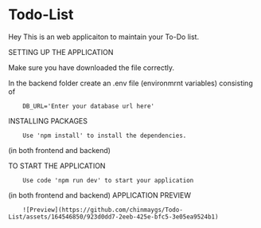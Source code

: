 # Todo-List

Hey This is an web applicaiton to maintain your To-Do list.

SETTING UP THE APPLICATION

Make sure you have downloaded the file correctly.

In the backend folder create an .env file (environmrnt variables) consisting of

        DB_URL='Enter your database url here' 

INSTALLING PACKAGES

        Use 'npm install' to install the dependencies.

(in both frontend and backend)

TO START THE APPLICATION

        Use code 'npm run dev' to start your application
        
(in both frontend and backend)
        APPLICATION PREVIEW
        
        ![Preview](https://github.com/chinmaygs/Todo-List/assets/164546850/923d0dd7-2eeb-425e-bfc5-3e05ea9524b1)
